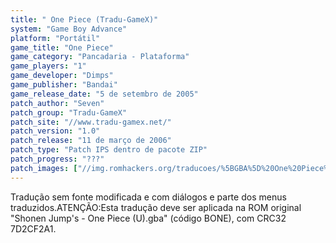 ```yaml
---
title: " One Piece (Tradu-GameX)"
system: "Game Boy Advance"
platform: "Portátil"
game_title: "One Piece"
game_category: "Pancadaria - Plataforma"
game_players: "1"
game_developer: "Dimps"
game_publisher: "Bandai"
game_release_date: "5 de setembro de 2005"
patch_author: "Seven"
patch_group: "Tradu-GameX"
patch_site: "//www.tradu-gamex.net/"
patch_version: "1.0"
patch_release: "11 de março de 2006"
patch_type: "Patch IPS dentro de pacote ZIP"
patch_progress: "???"
patch_images: ["//img.romhackers.org/traducoes/%5BGBA%5D%20One%20Piece%20-%20Tradu-GameX%20-%201.png","//img.romhackers.org/traducoes/%5BGBA%5D%20One%20Piece%20-%20Tradu-GameX%20-%202.png","//img.romhackers.org/traducoes/%5BGBA%5D%20One%20Piece%20-%20Tradu-GameX%20-%203.png"]
---
```

Tradução sem fonte modificada e com diálogos e parte dos menus traduzidos.ATENÇÃO:Esta tradução deve ser aplicada na ROM original "Shonen Jump's - One Piece (U).gba" (código BONE), com CRC32 7D2CF2A1.